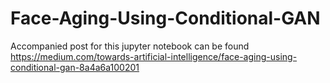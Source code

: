 # Face-Aging-Using-Conditional-GAN

Accompanied post for this jupyter notebook can be found https://medium.com/towards-artificial-intelligence/face-aging-using-conditional-gan-8a4a6a100201
